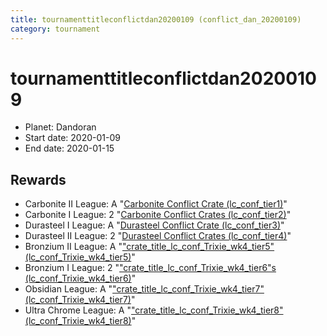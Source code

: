 ```yaml
---
title: tournamenttitleconflictdan20200109 (conflict_dan_20200109)
category: tournament
---
```

# tournamenttitleconflictdan20200109

  * Planet: Dandoran
  * Start date: 2020-01-09
  * End date: 2020-01-15

## Rewards

  * Carbonite II League: A "[Carbonite Conflict Crate (lc_conf_tier1)](lc_conf_tier1.html)"
  * Carbonite I League: 2 "[Carbonite Conflict Crates (lc_conf_tier2)](lc_conf_tier2.html)"
  * Durasteel I League: A "[Durasteel Conflict Crate (lc_conf_tier3)](lc_conf_tier3.html)"
  * Durasteel II League: 2 "[Durasteel Conflict Crates (lc_conf_tier4)](lc_conf_tier4.html)"
  * Bronzium II League: A "["crate_title_lc_conf_Trixie_wk4_tier5" (lc_conf_Trixie_wk4_tier5)](lc_conf_Trixie_wk4_tier5.html)"
  * Bronzium I League: 2 "["crate_title_lc_conf_Trixie_wk4_tier6"s (lc_conf_Trixie_wk4_tier6)](lc_conf_Trixie_wk4_tier6.html)"
  * Obsidian League: A "["crate_title_lc_conf_Trixie_wk4_tier7" (lc_conf_Trixie_wk4_tier7)](lc_conf_Trixie_wk4_tier7.html)"
  * Ultra Chrome League: A "["crate_title_lc_conf_Trixie_wk4_tier8" (lc_conf_Trixie_wk4_tier8)](lc_conf_Trixie_wk4_tier8.html)"
